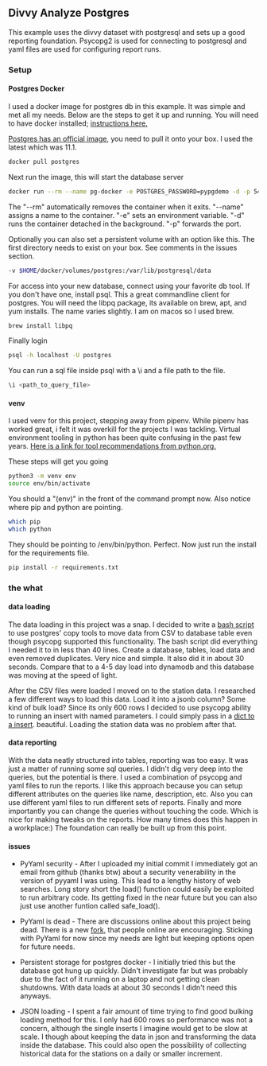 ## Divvy Analyze Postgres

This example uses the divvy dataset with postgresql and sets up a good reporting foundation. Psycopg2 is used for connecting to postgresql and yaml files are used for configuring report runs. 

### Setup

#### Postgres Docker

I used a docker image for postgres db in this example. It was simple and met all my needs. Below are the steps to get it up and running. You will need to have docker installed; [instructions here.](https://docs.docker.com/install/)

[Postgres has an official image](https://hub.docker.com/_/postgres), you need to pull it onto your box. I used the latest which was 11.1. 

```bash
docker pull postgres
```

Next run the image, this will start the database server 

```bash
docker run --rm --name pg-docker -e POSTGRES_PASSWORD=pypgdemo -d -p 5432:5432 postgres
```

The "--rm" automatically removes the container when it exits. "--name" assigns a name to the container. "-e" sets an environment variable. "-d" runs the container detached in the background. "-p" forwards the port. 

Optionally you can also set a persistent volume with an option like this. The first directory needs to exist on your box. See comments in the issues section. 

```bash
-v $HOME/docker/volumes/postgres:/var/lib/postgresql/data
```

For access into your new database, connect using your favorite db tool. If you don't have one, install psql. This a great commandline client for postgres. You will need the libpq package, its available on brew, apt, and yum installs. The name varies slightly. I am on macos so I used brew. 

```bash
brew install libpq
```

Finally login 
```bash
psql -h localhost -U postgres
```

You can run a sql file inside psql with a \i and a file path to the file. 
```bash
\i <path_to_query_file> 
```

#### venv

I used venv for this project, stepping away from pipenv. While pipenv has worked great, i felt it was overkill for the projects I was tackling. Virtual environment tooling in python has been quite confusing in the past few years. [Here is a link for tool recommendations from python.org.](https://packaging.python.org/guides/tool-recommendations/)

These steps will get you going

```bash
python3 -m venv env
source env/bin/activate
```

You should a "(env)" in the front of the command prompt now. Also notice where pip and python are pointing. 

```bash
which pip
which python
```

They should be pointing to <your project dir>/env/bin/python. Perfect. Now just run the install for the requirements file.

```bash
pip install -r requirements.txt
```

### the what

#### data loading

The data loading in this project was a snap. I decided to write a [bash script](https://github.com/j8mathis/divvy_analyze/blob/master/postgres/setup.sh) to use postgres' copy tools to move data from CSV to database table even though psycopg supported this functionality. The bash script did everything I needed it to in less than 40 lines. Create a database, tables, load data and even removed duplicates. Very nice and simple. It also did it in about 30 seconds. Compare that to a 4-5 day load into dynamodb and this database was moving at the speed of light. 

After the CSV files were loaded I moved on to the station data. I researched a few different ways to load this data. Load it into a jsonb column? Some kind of bulk load? Since its only 600 rows I decided to use psycopg ability to running an insert with named parameters. I could simply pass in a [dict to a insert](https://github.com/j8mathis/divvy_analyze/blob/master/postgres/main.py#L42-L48). beautiful. Loading the station data was no problem after that. 


#### data reporting

With the data neatly structured into tables, reporting was too easy. It was just a matter of running some sql queries. I didn't dig very deep into the queries, but the potential is there. I used a combination of psycopg and yaml files to run the reports. I like this approach because you can setup different attributes on the queries like name, description, etc. Also you can use different yaml files to run different sets of reports. Finally and more importantly you can change the queries without touching the code. Which is nice for making tweaks on the reports. How many times does this happen in a workplace:) The foundation can really be built up from this point. 



#### issues
* PyYaml security - After I uploaded my initial commit I immediately got an email from github (thanks btw) about a security venerability in the version of pyyaml I was using. This lead to a lengthy history of web searches. Long story short the load() function could easily be exploited to run arbitrary code. Its getting fixed in the near future but you can also just use another funtion called safe_load().

* PyYaml is dead - There are discussions online about this project being dead. There is a new [fork](https://yaml.readthedocs.io/en/latest/overview.html), that people online are encouraging. Sticking with PyYaml for now since my needs are light but keeping options open for future needs. 

* Persistent storage for postgres docker - I initially tried this but the database got hung up quickly. Didn't investigate far but was probably due to the fact of it running on a laptop and not getting clean shutdowns. With data loads at about 30 seconds I didn't need this anyways. 

* JSON loading - I spent a fair amount of time trying to find good bulking loading method for this. I only had 600 rows so performance was not a concern, although the single inserts I imagine would get to be slow at scale.  I though about keeping the data in json and transforming the data inside the database. This could also open the possibility of collecting historical data for the stations on a daily or smaller increment. 

